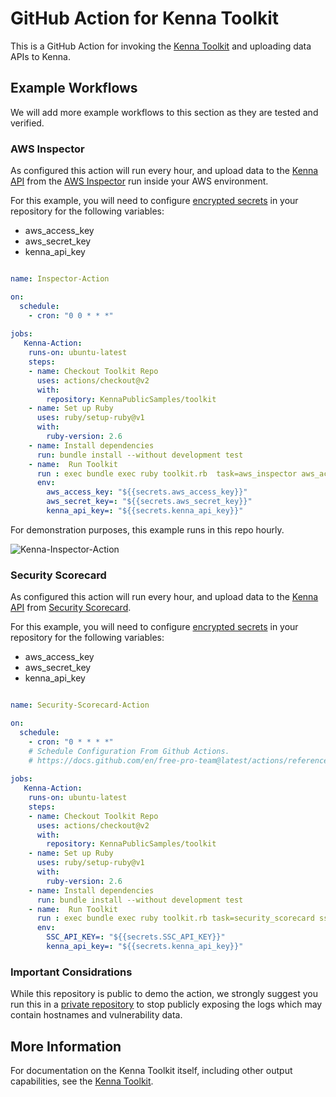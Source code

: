 
# GitHub Action for Kenna Toolkit

This is a GitHub Action for invoking the [Kenna Toolkit](https://github.com/KennaPublicSamples/toolkit) and uploading data  APIs to Kenna.

## Example Workflows

We will add more example workflows to this section as they are tested and verified.

### AWS Inspector

As configured this action will run every hour, and upload data to the [Kenna API](https://apidocs.kennasecurity.com/reference) from the [AWS Inspector](https://aws.amazon.com/inspector/) run inside your AWS environment.

For this example, you will need to configure [encrypted secrets](https://docs.github.com/en/free-pro-team@latest/actions/reference/encrypted-secrets ) in your repository for the following variables:

- aws_access_key
- aws_secret_key
- kenna_api_key

```yaml

name: Inspector-Action

on:
  schedule:
    - cron: "0 0 * * *"
  
jobs:
   Kenna-Action:
    runs-on: ubuntu-latest
    steps:
    - name: Checkout Toolkit Repo
      uses: actions/checkout@v2
      with:
        repository: KennaPublicSamples/toolkit
    - name: Set up Ruby
      uses: ruby/setup-ruby@v1
      with:
        ruby-version: 2.6
    - name: Install dependencies
      run: bundle install --without development test
    - name:  Run Toolkit
      run : exec bundle exec ruby toolkit.rb  task=aws_inspector aws_access_key=${aws_access_key} aws_secret_key=${aws_secret_key} kenna_api_host=api.kennasecurity.com kenna_connector_id=156863 kenna_api_key=${kenna_api_key} -v
      env:
        aws_access_key: "${{secrets.aws_access_key}}"
        aws_secret_key=: "${{secrets.aws_secret_key}}"
        kenna_api_key=: "${{secrets.kenna_api_key}}"
```

For demonstration purposes, this example runs in this repo hourly.

![Kenna-Inspector-Action](https://github.com/KennaPublicSamples/Kenna-Action/workflows/Kenna-Action/badge.svg)

### Security Scorecard

As configured this action will run every hour, and upload data to the [Kenna API](https://apidocs.kennasecurity.com/reference) from [Security Scorecard](https://www.securityscorecard.com/).

For this example, you will need to configure [encrypted secrets](https://docs.github.com/en/free-pro-team@latest/actions/reference/encrypted-secrets ) in your repository for the following variables:

- aws_access_key
- aws_secret_key
- kenna_api_key

```yaml

name: Security-Scorecard-Action

on:
  schedule:
    - cron: "0 * * * *"
    # Schedule Configuration From Github Actions. 
    # https://docs.github.com/en/free-pro-team@latest/actions/reference/events-that-trigger-workflows#scheduled-events
  
jobs:
   Kenna-Action:
    runs-on: ubuntu-latest
    steps:
    - name: Checkout Toolkit Repo
      uses: actions/checkout@v2
      with:
        repository: KennaPublicSamples/toolkit
    - name: Set up Ruby
      uses: ruby/setup-ruby@v1
      with:
        ruby-version: 2.6
    - name: Install dependencies
      run: bundle install --without development test
    - name:  Run Toolkit
      run : exec bundle exec ruby toolkit.rb task=security_scorecard ssc_api_key=${SSC_API_KEY} kenna_api_host=api.us.kennasecurity.com kenna_connector_id=164377 kenna_api_key=${kenna_api_key} -v
      env:
        SSC_API_KEY=: "${{secrets.SSC_API_KEY}}"
        kenna_api_key=: "${{secrets.kenna_api_key}}"
```

### Important Considrations

While this repository is public to demo the action, we strongly suggest you run this in a [private repository](https://docs.github.com/en/free-pro-team@latest/github/administering-a-repository/setting-repository-visibility) to stop publicly exposing the logs which may contain hostnames and vulnerability data.

## More Information

For documentation on the Kenna Toolkit itself, including other output capabilities, see the [Kenna Toolkit](https://github.com/KennaPublicSamples/toolkit).
